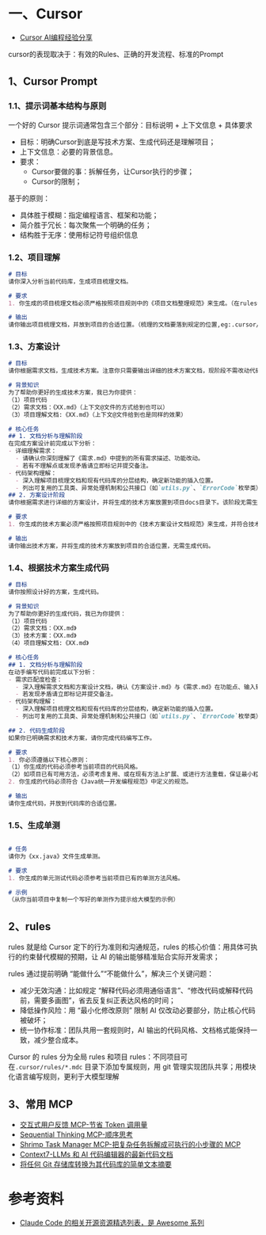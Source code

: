 # 一、Cursor

- [Cursor AI编程经验分享](https://mp.weixin.qq.com/s/UM3nBcX6JpYtnchSCdrxOA)

cursor的表现取决于：有效的Rules、正确的开发流程、标准的Prompt

## 1、Cursor Prompt

### 1.1、提示词基本结构与原则

一个好的 Cursor 提示词通常包含三个部分：目标说明 + 上下文信息 + 具体要求
- 目标：明确Cursor到底是写技术方案、生成代码还是理解项目；
- 上下文信息：必要的背景信息。
- 要求：
    - Cursor要做的事：拆解任务，让Cursor执行的步骤；
    - Cursor的限制；

基于的原则：
- 具体胜于模糊：指定编程语言、框架和功能；
- 简介胜于冗长：每次聚焦一个明确的任务；
- 结构胜于无序：使用标记符号组织信息

### 1.2、项目理解

```md
# 目标
请你深入分析当前代码库，生成项目梳理文档。

# 要求
1. 你生成的项目梳理文档必须严格按照项目规则中的《项目文档整理规范》来生成。（在rules使用不规范的情况下可以明确指出）

# 输出
请你输出项目梳理文档，并放到项目的合适位置。（梳理的文档要落到规定的位置,eg:.cursor/docs中）
```

### 1.3、方案设计

```md
# 目标
请你根据需求文档，生成技术方案。注意你只需要输出详细的技术方案文档，现阶段不需改动代码。（此时需求文档已经以文档的形式放到了我们的项目中）

# 背景知识
为了帮助你更好的生成技术方案，我已为你提供：
（1）项目代码
（2）需求文档：《XX.md》（上下文@文件的方式给到也可以）
（3）项目理解文档:《XX.md》（上下文@文件给到也是同样的效果）

# 核心任务
## 1. 文档分析与理解阶段  
在完成方案设计前完成以下分析：  
- 详细理解需求：  
  - 请确认你深刻理解了《需求.md》中提到的所有需求描述、功能改动。  
  - 若有不理解点或发现矛盾请立即标记并提交备注。  
- 代码架构理解：  
  - 深入理解项目梳理文档和现有代码库的分层结构，确定新功能的插入位置。  
  - 列出可复用的工具类、异常处理机制和公共接口（如`utils.py`、`ErrorCode`枚举类）。 
## 2. 方案设计阶段
请你根据需求进行详细的方案设计，并将生成的技术方案放置到项目docs目录下。该阶段无需生成代码。

# 要求
1. 你生成的技术方案必须严格按照项目规则中的《技术方案设计文档规范》来生成，并符合技术方案设计文档模板。

# 输出
请你输出技术方案，并将生成的技术方案放到项目的合适位置，无需生成代码。
```

### 1.4、根据技术方案生成代码

```md
# 目标
请你按照设计好的方案，生成代码。

# 背景知识
为了帮助你更好的生成代码，我已为你提供：
（1）项目代码
（2）需求文档：《XX.md》
（3）技术方案：《XX.md》
（4）项目理解文档:《XX.md》

# 核心任务
## 1. 文档分析与理解阶段  
在动手编写代码前完成以下分析：  
- 需求匹配度检查：  
  - 深入理解需求文档和方案设计文档，确认《方案设计.md》与《需求.md》在功能点、输入输出、异常场景上的完全一致性。  
  - 若发现矛盾请立即标记并提交备注。  
- 代码架构理解：  
  - 深入理解项目梳理文档和现有代码库的分层结构，确定新功能的插入位置。  
  - 列出可复用的工具类、异常处理机制和公共接口（如`utils.py`、`ErrorCode`枚举类）。  

## 2. 代码生成阶段
如果你已明确需求和技术方案，请你完成代码编写工作。

# 要求
1. 你必须遵循以下核心原则：
（1）你生成的代码必须参考当前项目的代码风格。
（2）如项目已有可用方法，必须考虑复用、或在现有方法上扩展、或进行方法重载，保证最小粒度改动，减少重复代码。
2. 你生成的代码必须符合《Java统一开发编程规范》中定义的规范。

# 输出
请你生成代码，并放到代码库的合适位置。
```

### 1.5、生成单测

```md

# 任务
请你为《xx.java》文件生成单测。

# 要求
1. 你生成的单元测试代码必须参考当前项目已有的单测方法风格。

# 示例
（从你当前项目中复制一个写好的单测作为提示给大模型的示例）
```

## 2、rules

rules 就是给 Cursor 定下的行为准则和沟通规范，rules 的核心价值：用具体可执行的约束替代模糊的预期，让 AI 的输出能够精准贴合实际开发需求；

rules 通过提前明确 “能做什么”“不能做什么”，解决三个关键问题：
- 减少无效沟通：比如规定 “解释代码必须用通俗语言”、“修改代码或解释代码前，需要多画图”，省去反复纠正表达风格的时间；
- 降低操作风险：用 “最小化修改原则” 限制 AI 仅改动必要部分，防止核心代码被破坏；
- 统一协作标准：团队共用一套规则时，AI 输出的代码风格、文档格式能保持一致，减少整合成本。

Cursor 的 rules 分为全局 rules 和项目 rules：不同项目可在`.cursor/rules/*.mdc` 目录下添加专属规则，用 git 管理实现团队共享；用模块化语言编写规则，更利于大模型理解

## 3、常用 MCP

- [交互式用户反馈 MCP-节省 Token 调用量](https://github.com/Minidoracat/mcp-feedback-enhanced)
- [Sequential Thinking MCP-顺序思考](https://github.com/arben-adm/mcp-sequential-thinking)
- [Shrimp Task Manager MCP-把复杂任务拆解成可执行的小步骤的 MCP](https://github.com/cjo4m06/mcp-shrimp-task-manager)
- [Context7-LLMs 和 AI 代码编辑器的最新代码文档](https://github.com/upstash/context7)
- [将任何 Git 存储库转换为其代码库的简单文本摘要](https://github.com/coderamp-labs/gitingest)

# 参考资料

- [Claude Code 的相关开源资源精选列表，是 Awesome 系列](https://github.com/hesreallyhim/awesome-claude-code)